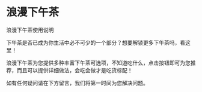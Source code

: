 # 浪漫下午茶
浪漫下午茶使用说明


下午茶是否已成为你生活中必不可少的一个部分？想要解锁更多下午茶吗，看这里！

浪漫下午茶为您提供多种丰富下午茶可选项，不知道吃什么，点击按钮即可为您推荐，而且可以提供详细做法，会吃会做才是吃货标配！

如有任何疑问请在下方留言，我们将第一时间为您解决问题。
